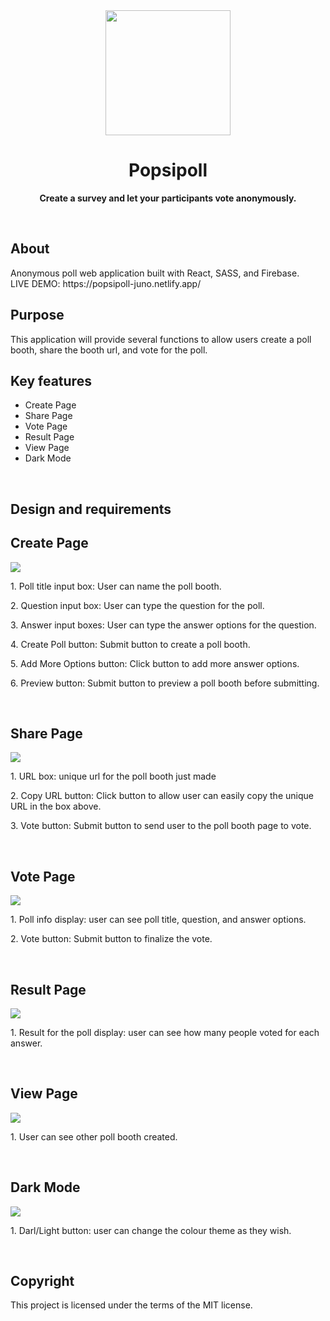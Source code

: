 <div align="center"><img src="./src/assets/logo.png" width="200px"></div>
<h1 align="center">Popsipoll</h1>
<p align="center"><strong>Create a survey and let your participants vote anonymously.</strong>
</p>
<br/>

<h2>About</h2>
Anonymous poll web application built with React, SASS, and Firebase.<br/>
LIVE DEMO: https://popsipoll-juno.netlify.app/
<br/>

<h2>Purpose</h2>
This application will provide several functions to allow users create a poll booth, share the booth url, and vote for the poll.
<br/>

<h2>Key features</h2>
<ul>
<li>Create Page</li>
<li>Share Page</li>
<li>Vote Page</li>
<li>Result Page</li>
<li>View Page</li>
<li>Dark Mode</li>
</ul>
<br/>

<h2>Design and requirements</h2>

<h2>Create Page</h2>
<img src="./src/assets/poll1.png">
<p>1. Poll title input box: User can name the poll booth. </p>
<p>2. Question input box: User can type the question for the poll. </p>
<p>3. Answer input boxes: User can type the answer options for the question. </p>
<p>4. Create Poll button: Submit button to create a poll booth. </p>
<p>5. Add More Options button: Click button to add more answer options. </p>
<p>6. Preview button: Submit button to preview a poll booth before submitting. </p>
<br/>

<h2>Share Page</h2>
<img src="./src/assets/poll2.png">
<p>1. URL box: unique url for the poll booth just made </p>
<p>2. Copy URL button: Click button to allow user can easily copy the unique URL in the box above.</p>
<p>3. Vote button: Submit button to send user to the poll booth page to vote.</p>
<br/>

<h2>Vote Page</h2>
<img src="./src/assets/poll3.png">
<p>1. Poll info display: user can see poll title, question, and answer options. </p>
<p>2. Vote button: Submit button to finalize the vote.</p>
<br/>

<h2>Result Page</h2>
<img src="./src/assets/poll4.png">
<p>1. Result for the poll display: user can see how many people voted for each answer.</p>
<br/>

<h2>View Page</h2>
<img src="./src/assets/poll7.png">
<p>1. User can see other poll booth created. </p>
<br/>

<h2>Dark Mode</h2>
<img src="./src/assets/poll6.png">
<p>1. Darl/Light button: user can change the colour theme as they wish. </p>
<br/>

<h2>Copyright</h2>
This project is licensed under the terms of the MIT license.
